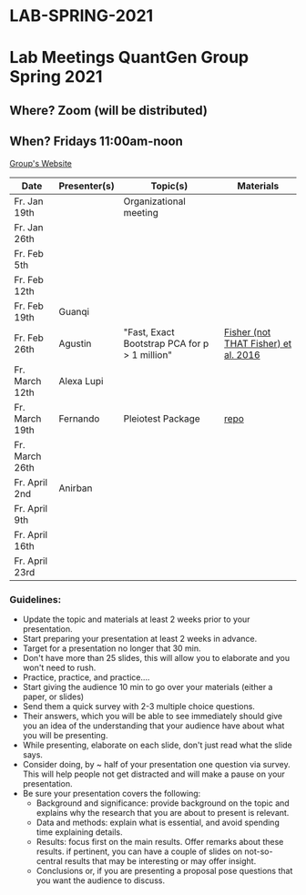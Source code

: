 # LAB-SPRING-2021


# Lab Meetings QuantGen Group Spring 2021

## Where? Zoom (will be distributed)

## When? Fridays 11:00am-noon

[Group's Website](http://quantgen.github.io/)

| Date             | Presenter(s)     |  Topic(s)        |  Materials    |
| ---------------  | ---------------- | ---------------- | ------------- |
| Fr. Jan   19th   |                  | Organizational meeting    |               |
| Fr. Jan   26th   |                  |                  |               |
| Fr. Feb    5th   |                  |                  |               |
| Fr. Feb   12th   |                  |                  |               |
| Fr. Feb   19th   |  Guanqi          |                  |               |
| Fr. Feb   26th   |  Agustin         |  "Fast, Exact Bootstrap PCA for p > 1 million"  |   [Fisher (not THAT Fisher) et al. 2016](https://www.ncbi.nlm.nih.gov/pmc/articles/PMC5014451/pdf/nihms699825.pdf)|
| Fr. March 12th   |       Alexa Lupi             |                  |               |
| Fr. March 19th   | Fernando         |Pleiotest Package |[repo](https://github.com/FerAguate/pleiotest)|
| Fr. March 26th   |                  |                  |               |
| Fr. April  2nd   | Anirban          |                  |               |
| Fr. April  9th   |                  |                  |               |
| Fr. April  16th  |                  |                  |               |
| Fr. April  23rd  |                  |                  |               |

### Guidelines:

   - Update the topic and materials at least 2 weeks prior to your presentation.
   - Start preparing your presentation at least 2 weeks in advance.
   - Target for a presentation no longer that 30 min.
   - Don't have more than 25 slides, this will allow you to elaborate and you won't need to rush.
   - Practice, practice, and practice....
   - Start giving the audience 10 min to go over your materials (either a paper, or slides)
   - Send them a quick survey with 2-3 multiple choice questions.
   - Their answers, which you will be able to see immediately should give you an idea of the understanding that your audience have about what you will be presenting.
   - While presenting, elaborate on each slide, don't just read what the slide says.
   - Consider doing, by ~ half of your presentation one question via survey. This will help people not get distracted and will
     make a pause on your presentation.
   - Be sure your presentation covers the following:
   	    - Background and significance: provide background on the topic and explains why the research that you are about to present is relevant.
   	    - Data and methods: explain what is essential, and avoid spending time explaining details.
   	    - Results: focus first on the main results. Offer remarks about these results.
   	               if pertinent, you can have a couple of slides on not-so-central results that may be interesting or may offer insight.
   	    - Conclusions or, if you are presenting a proposal pose questions that you want the audience to discuss.

